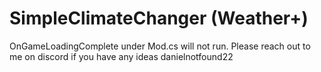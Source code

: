 # SimpleClimateChanger (Weather+)

OnGameLoadingComplete under Mod.cs will not run. Please reach out to me on discord if you have any ideas danielnotfound22
